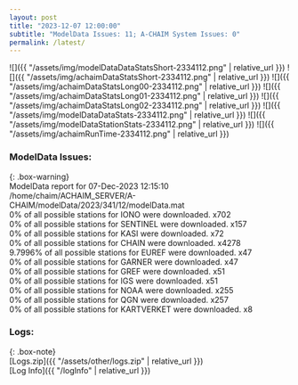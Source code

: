 ```yaml
---
layout: post
title: "2023-12-07 12:00:00"
subtitle: "ModelData Issues: 11; A-CHAIM System Issues: 0"
permalink: /latest/
---
```


![]({{ "/assets/img/modelDataDataStatsShort-2334112.png" | relative_url }})
![]({{ "/assets/img/achaimDataStatsShort-2334112.png" | relative_url }})
![]({{ "/assets/img/achaimDataStatsLong00-2334112.png" | relative_url }})
![]({{ "/assets/img/achaimDataStatsLong01-2334112.png" | relative_url }})
![]({{ "/assets/img/achaimDataStatsLong02-2334112.png" | relative_url }})
![]({{ "/assets/img/modelDataDataStats-2334112.png" | relative_url }})
![]({{ "/assets/img/modelDataStationStats-2334112.png" | relative_url }})
![]({{ "/assets/img/achaimRunTime-2334112.png" | relative_url }})


### ModelData Issues:  
  
{: .box-warning}  
 ModelData report for 07-Dec-2023 12:15:10   
 /home/chaim/ACHAIM_SERVER/A-CHAIM/modelData/2023/341/12/modelData.mat   
 0% of all possible stations for IONO were downloaded. x702   
 0% of all possible stations for SENTINEL were downloaded. x157   
 0% of all possible stations for KASI were downloaded. x72   
 0% of all possible stations for CHAIN were downloaded. x4278   
 9.7996% of all possible stations for EUREF were downloaded. x47   
 0% of all possible stations for GARNER were downloaded. x47   
 0% of all possible stations for GREF were downloaded. x51   
 0% of all possible stations for IGS were downloaded. x51   
 0% of all possible stations for NOAA were downloaded. x255   
 0% of all possible stations for QGN were downloaded. x257   
 0% of all possible stations for KARTVERKET were downloaded. x8   
  


### Logs:  
  
{: .box-note}  
[Logs.zip]({{ "/assets/other/logs.zip" | relative_url }})  
[Log Info]({{ "/logInfo" | relative_url }})  
